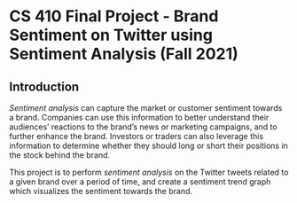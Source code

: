 # CS 410 Final Project - Brand Sentiment on Twitter using Sentiment Analysis (Fall 2021)

## Introduction

_Sentiment analysis_ can capture the market or customer sentiment towards a brand. Companies can use this information to better understand their audiences’ reactions to the brand’s news or marketing campaigns, and to further enhance the brand. Investors or traders can also leverage this information to determine whether they should long or short their positions in the stock behind the brand.

This project is to perform _sentiment analysis_ on the Twitter tweets related to a given brand over a period of time, and create a sentiment trend graph which visualizes the sentiment towards the brand.
